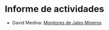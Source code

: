 
# Informe de actividades



* David Medina: [Monitores de Jales Mineros](https://www.youtube.com/watch?time_continue=4&v=aqW1Vn76RpU&feature=emb_logo)
